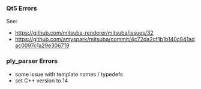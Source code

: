 ### Qt5 Errors

See:

* https://github.com/mitsuba-renderer/mitsuba/issues/32
* https://github.com/amyspark/mitsuba/commit/4c72da2cf1b1b140c841adac0097c1a29e306719


### ply_parser Errors

* some issue with template names / typedefs
* set C++ version to 14
